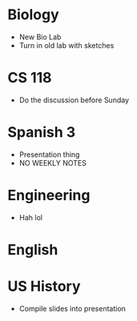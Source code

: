 # Biology

* New Bio Lab
* Turn in old lab with sketches


# CS 118

* Do the discussion before Sunday

# Spanish 3

* Presentation thing
* NO WEEKLY NOTES


# Engineering

* Hah lol

# English


# US History

* Compile slides into presentation

